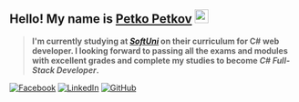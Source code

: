 ## Hello! My name is [Petko Petkov](https://github.com/petkopetkov90) <img src="https://media.giphy.com/media/hvRJCLFzcasrR4ia7z/giphy.gif" width="24px" height="24px">

>**I'm currently studying at [_**SoftUni**_](https://softuni.bg/curriculum) on their curriculum for C# web developer. I looking forward to passing all the exams and modules with excellent grades and complete my studies to become _C# Full-Stack Developer_.**

[![Facebook](https://img.shields.io/badge/-Facebook-00B2FF?style=flat-square&logo=Facebook&logoColor=white)](https://www.facebook.com/petkopetkov900808)
[![LinkedIn](https://img.shields.io/badge/-LinkedIn-0e76a8?style=flat-square&logo=Linkedin&logoColor=white)](https://www.linkedin.com/in/petko-petkov-004332278/) 
[![GitHub](https://img.shields.io/badge/-Github-000000?style=flat-square&logo=Github&logoColor=white)](https://github.com/petkopetkov90)
